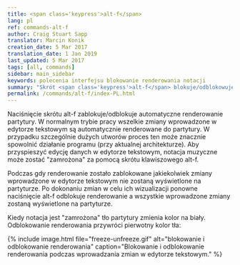 ```yaml
---
title: <span class='keypress'>alt-f</span>
lang: pl
ref: commands-alt-f
author: Craig Stuart Sapp
translator: Marcin Konik 
creation_date: 5 Mar 2017
translation_date: 1 Jan 2019
last_updated: 5 Mar 2017
tags: [all, commands]
sidebar: main_sidebar
keywords: polecenia interfejsu blokowanie renderowania notacji
summary: "Skrót <span class='keypress'>alt-f</span> blokuje/odblokowuje dynamiczne renderowanie notacji muzycznej."
permalink: /commands/alt-f/index-PL.html
---
```


Naciśnięcie skrótu <span class="keypress">alt-f</span> zablokuje/odblokuje automatyczne
renderowanie partytury. W normalnym trybie pracy wszelkie zmiany wprowadzone w edytorze tekstowym
są automatycznie renderowane do partytury. W przypadku szczególnie dużych utworów proces ten
może znacznie spowolnić działanie programu (przy aktualnej architekturze). Aby przyspieszyć
edycję danych w edytorze tekstowym, notacja muzyczne może zostać "zamrożona" za pomocą
skrótu klawiszowego <span class="keypress">alt-f</span>.

Podczas gdy renderowanie zostało zablokowane jakiekolwiek zmiany wprowadzone w edytorze
tekstowym nie zostaną wyświetlone na partyturze. Po dokonaniu zmian w celu ich
wizualizacji ponowne naciśnięcie <span class="keypress">alt-f</span> odblokuje 
renderowanie a wszystkie wprowadzone zmiany zostaną wyświetlone na partyturze.

Kiedy notacja jest "zamrożona" tło partytury zmienia kolor na biały. Odblokowanie
renderowania przywróci pierwotny kolor tła:

{% include image.html
	file="freeze-unfreeze.gif"
	alt="blokowanie i odblokowanie renderowania"
	caption="Blokowanie i odblokowanie renderowania podczas wprowadzania zmian w edytorze tekstowym."
%}

